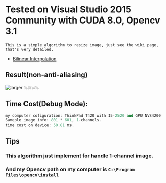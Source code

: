# Tested on Visual Studio 2015 Community with CUDA 8.0, Opencv 3.1

```
This is a simple algorithm to resize image, just see the wiki page, that's very detailed.
```
- [Bilinear Interpolation](https://en.wikipedia.org/wiki/Bilinear_inte)

## Result(non-anti-aliasing)
![larger](larger.jpg)
:boom::boom::boom::boom:

## Time Cost(Debug Mode):
```cpp
my computer cofiguration: ThinkPad T420 with I5-2520 and GPU NVS4200
Sameple image info: 801 * 601, 1-channels.
time cost on device: 50.81 ms.
```

## Tips
### This algorithm just implement for handle 1-channel image.
### And my Opencv path on my computer is ```C:\Program Files\opencv\install```